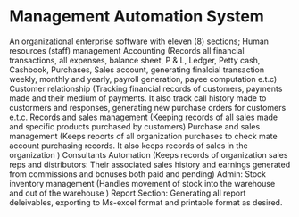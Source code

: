 # Management Automation System
An organizational enterprise software with eleven (8) sections;
Human resources (staff) management
Accounting (Records all financial transactions, all expenses, balance sheet, P & L, Ledger, Petty cash, Cashbook, Purchases, Sales account, generating finalcial transaction weekly, monthly and yearly, payroll generation, payee computation e.t.c) 
Customer relationship (Tracking financial records of customers, payments made and their medium of payments. It also track call history made to custormers and responses, generating new purchase orders for customers e.t.c.
Records and sales management (Keeping records of all sales made and specific products purchased by customers)
Purchase and sales management (Keeps reports of all organization purchases to check mate account purchasing records. It also keeps records of sales in the organization )
Consultants Automation (Keeps records of organization sales reps and distributors: Their associated sales history and earnings generated from commissions and bonuses both paid and pending)
Admin:
Stock inventory management (Handles movement of stock into the warehouse and out of the warehouse )
Report Section: Generating all report deleivables, exporting to Ms-excel format and printable format as desired.

